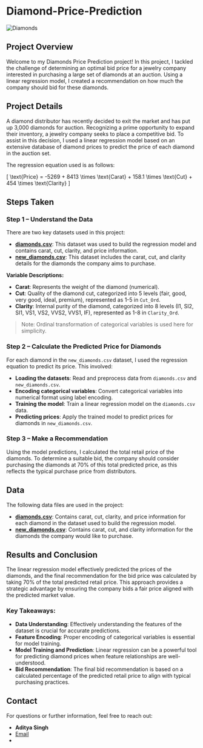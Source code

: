 # Diamond-Price-Prediction


![Diamonds](https://encrypted-tbn0.gstatic.com/images?q=tbn:ANd9GcRYXxvva3ik29uwZu8mFw1c0NQ3LLp652C7tti2zT6l3WtvZNVgwFpUf9oNbIVefipZb-4&usqp=CAU)

## Project Overview

Welcome to my Diamonds Price Prediction project! In this project, I tackled the challenge of determining an optimal bid price for a jewelry company interested in purchasing a large set of diamonds at an auction. Using a linear regression model, I created a recommendation on how much the company should bid for these diamonds.

## Project Details

A diamond distributor has recently decided to exit the market and has put up 3,000 diamonds for auction. Recognizing a prime opportunity to expand their inventory, a jewelry company seeks to place a competitive bid. To assist in this decision, I used a linear regression model based on an extensive database of diamond prices to predict the price of each diamond in the auction set.

The regression equation used is as follows:

\[ \text{Price} = -5269 + 8413 \times \text{Carat} + 158.1 \times \text{Cut} + 454 \times \text{Clarity} \]

## Steps Taken

### Step 1 – Understand the Data

There are two key datasets used in this project:

- **[diamonds.csv](./diamonds.csv)**: This dataset was used to build the regression model and contains carat, cut, clarity, and price information.
- **[new_diamonds.csv](./new_diamonds.csv)**: This dataset includes the carat, cut, and clarity details for the diamonds the company aims to purchase.

**Variable Descriptions:**

- **Carat**: Represents the weight of the diamond (numerical).
- **Cut**: Quality of the diamond cut, categorized into 5 levels (fair, good, very good, ideal, premium), represented as 1-5 in `Cut_Ord`.
- **Clarity**: Internal purity of the diamond, categorized into 8 levels (I1, SI2, SI1, VS1, VS2, VVS2, VVS1, IF), represented as 1-8 in `Clarity_Ord`.

> Note: Ordinal transformation of categorical variables is used here for simplicity.

### Step 2 – Calculate the Predicted Price for Diamonds

For each diamond in the `new_diamonds.csv` dataset, I used the regression equation to predict its price. This involved:

- **Loading the datasets**: Read and preprocess data from `diamonds.csv` and `new_diamonds.csv`.
- **Encoding categorical variables**: Convert categorical variables into numerical format using label encoding.
- **Training the model**: Train a linear regression model on the `diamonds.csv` data.
- **Predicting prices**: Apply the trained model to predict prices for diamonds in `new_diamonds.csv`.

### Step 3 – Make a Recommendation

Using the model predictions, I calculated the total retail price of the diamonds. To determine a suitable bid, the company should consider purchasing the diamonds at 70% of this total predicted price, as this reflects the typical purchase price from distributors.

## Data

The following data files are used in the project:

- **[diamonds.csv](./diamonds.csv)**: Contains carat, cut, clarity, and price information for each diamond in the dataset used to build the regression model.
- **[new_diamonds.csv](./new_diamonds.csv)**: Contains carat, cut, and clarity information for the diamonds the company would like to purchase.

## Results and Conclusion

The linear regression model effectively predicted the prices of the diamonds, and the final recommendation for the bid price was calculated by taking 70% of the total predicted retail price. This approach provides a strategic advantage by ensuring the company bids a fair price aligned with the predicted market value.

### Key Takeaways:

- **Data Understanding**: Effectively understanding the features of the dataset is crucial for accurate predictions.
- **Feature Encoding**: Proper encoding of categorical variables is essential for model training.
- **Model Training and Prediction**: Linear regression can be a powerful tool for predicting diamond prices when feature relationships are well-understood.
- **Bid Recommendation**: The final bid recommendation is based on a calculated percentage of the predicted retail price to align with typical purchasing practices.

## Contact

For questions or further information, feel free to reach out:

- **Aditya Singh**
- [Email](mailto:singhadit.509@gmail.com)
- 
